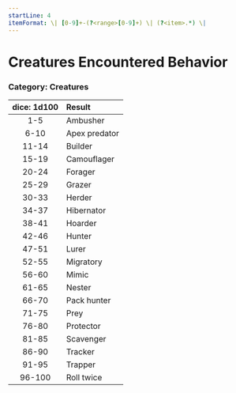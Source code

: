 ```yaml
---
startLine: 4
itemFormat: \| [0-9]+-(?<range>[0-9]+) \| (?<item>.*) \|
---
```

# Creatures Encountered Behavior
### Category: Creatures

| dice: 1d100 | Result |
|:----:|:-------|
| 1-5 | Ambusher |
| 6-10 | Apex predator |
| 11-14 | Builder |
| 15-19 | Camouflager |
| 20-24 | Forager |
| 25-29 | Grazer |
| 30-33 | Herder |
| 34-37 | Hibernator |
| 38-41 | Hoarder |
| 42-46 | Hunter |
| 47-51 | Lurer |
| 52-55 | Migratory |
| 56-60 | Mimic |
| 61-65 | Nester |
| 66-70 | Pack hunter |
| 71-75 | Prey |
| 76-80 | Protector |
| 81-85 | Scavenger |
| 86-90 | Tracker |
| 91-95 | Trapper |
| 96-100 | Roll twice |